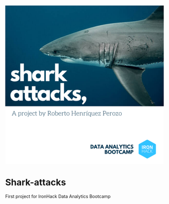 ![Shark attacks, a project by Roberto Henríquez Perozo](shark-attacks.png)

# Shark-attacks 
First project for IronHack Data Analytics Bootcamp
